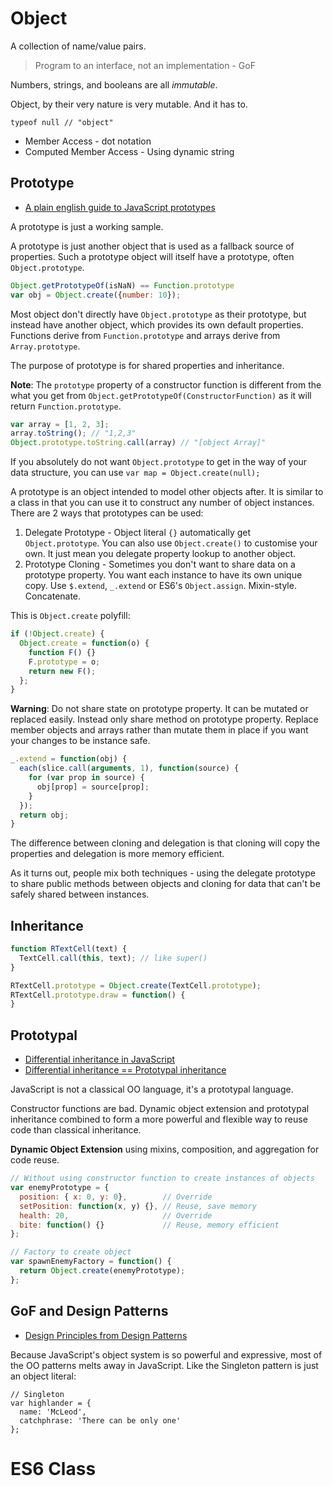 # Object

A collection of name/value pairs.

> Program to an interface, not an implementation - GoF

Numbers, strings, and booleans are all *immutable*.

Object, by their very nature is very mutable. And it has to.

```
typeof null // "object"
```

* Member Access - dot notation
* Computed Member Access - Using dynamic string

## Prototype

* [A plain english guide to JavaScript prototypes](http://sporto.github.io/blog/2013/02/22/a-plain-english-guide-to-javascript-prototypes/)

A prototype is just a working sample.

A prototype is just another object that is used as a fallback source of properties. Such a prototype object will itself have a prototype, often `Object.prototype`.

```js
Object.getPrototypeOf(isNaN) == Function.prototype
var obj = Object.create({number: 10});
```

Most object don't directly have `Object.prototype` as their prototype, but instead have another object, which provides its own default properties. Functions derive from `Function.prototype` and arrays derive from `Array.prototype`.

The purpose of prototype is for shared properties and inheritance.
	
**Note**: The `prototype` property of a constructor function is different from the what you get from `Object.getPrototypeOf(ConstructorFunction)` as it will return `Function.prototype`.

```js
var array = [1, 2, 3];
array.toString(); // "1,2,3"
Object.prototype.toString.call(array) // "[object Array]"
```

If you absolutely do not want `Object.prototype` to get in the way of your data structure, you can use `var map = Object.create(null);`

A prototype is an object intended to model other objects after. It is similar to a class in that you can use it to construct any number of object instances. There are 2 ways that prototypes can be used:

1. Delegate Prototype - Object literal `{}` automatically get `Object.prototype`. You can also use `Object.create()` to customise your own. It just mean you delegate property lookup to another object.
2. Prototype Cloning - Sometimes you don't want to share data on a prototype property. You want each instance to have its own unique copy. Use `$.extend`, `_.extend` or ES6's `Object.assign`. Mixin-style. Concatenate.

This is `Object.create` polyfill:
	
```js
if (!Object.create) {
  Object.create = function(o) {
    function F() {}
    F.prototype = o;    return new F();  };}
```

**Warning**: Do not share state on prototype property. It can be mutated or replaced easily. Instead only share method on prototype property. Replace member objects and arrays rather than mutate them in place if you want your changes to be instance safe.

```js
_.extend = function(obj) {
  each(slice.call(arguments, 1), function(source) {
    for (var prop in source) {
      obj[prop] = source[prop];    }  });
  return obj;}
```

The difference between cloning and delegation is that cloning will copy the properties and delegation is more memory efficient.

As it turns out, people mix both techniques - using the delegate prototype to share public methods between objects and cloning for data that can't be safely shared between instances.

## Inheritance

```js
function RTextCell(text) {
  TextCell.call(this, text); // like super()}

RTextCell.prototype = Object.create(TextCell.prototype);
RTextCell.prototype.draw = function() {}
```

## Prototypal

* [Differential inheritance in JavaScript](https://developer.mozilla.org/en/docs/Differential_inheritance_in_JavaScript)
* [Differential inheritance == Prototypal inheritance](http://stackoverflow.com/questions/17771734/what-is-differential-inheritance-in-javascript)

JavaScript is not a classical OO language, it's a prototypal language.

Constructor functions are bad. Dynamic object extension and prototypal inheritance combined to form a more powerful and flexible way to reuse code than classical inheritance.

**Dynamic Object Extension** using mixins, composition, and aggregation for code reuse.

```js
// Without using constructor function to create instances of objects
var enemyPrototype = {
  position: { x: 0, y: 0},        // Override
  setPosition: function(x, y) {}, // Reuse, save memory
  health: 20,                     // Override  bite: function() {}             // Reuse, memory efficient};

// Factory to create object
var spawnEnemyFactory = function() {
  return Object.create(enemyPrototype);};
```

## GoF and Design Patterns

* [Design Principles from Design Patterns](http://www.artima.com/lejava/articles/designprinciples.html)

Because JavaScript's object system is so powerful and expressive, most of the OO patterns melts away in JavaScript. Like the Singleton pattern is just an object literal:

```
// Singleton
var highlander = {
  name: 'McLeod',
  catchphrase: 'There can be only one'
};
```# ES6 Class
